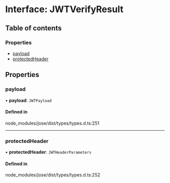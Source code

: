 # Interface: JWTVerifyResult

## Table of contents

### Properties

- [payload](JWTVerifyResult.md#payload)
- [protectedHeader](JWTVerifyResult.md#protectedheader)

## Properties

### payload

• **payload**: `JWTPayload`

#### Defined in

node_modules/jose/dist/types/types.d.ts:251

___

### protectedHeader

• **protectedHeader**: `JWTHeaderParameters`

#### Defined in

node_modules/jose/dist/types/types.d.ts:252
